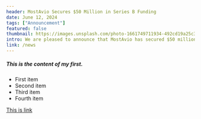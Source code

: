 ```yaml
---
header: MostAvio Secures $50 Million in Series B Funding
date: June 12, 2024
tags: ["Announcement"]
featured: false
thumbnail: https://images.unsplash.com/photo-1661749711934-492cd19a25c3?ixlib=rb-1.2.1&ixid=MnwxMjA3fDB8MHxwaG90by1wYWdlfHx8fGVufDB8fHx8&auto=format&fit=crop&w=1674&q=80
intro: We are pleased to announce that MostAvio has secured $50 million in Series B funding. This investment will accelerate our development and testing phases, enabling us to bring our eVTOL to market faster.
link: /news
---
```


##### This is the content of my first.

- First item
- Second item
- Third item
- Fourth item

[This is link](/news/mostavio-certification)